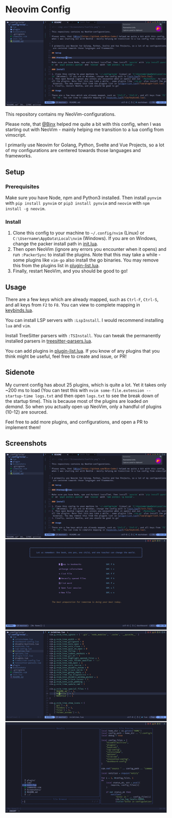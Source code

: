 # Neovim Config

<p align="center">
	<img src="/Screenshots/markdown.png">
</p>

This repository contains my NeoVim-configurations.

Please note, that [@Binx](https://github.com/Binx-Codes) helped me quite a bit with this config, when I was starting out with NeoVim - mainly helping me transition to a lua config from vimscript.

I primarily use Neovim for Golang, Python, Svelte and Vue Projects, so a lot of my configurations are centered towards those languages and frameworks.

## Setup

### Prerequisites

Make sure you have Node, npm and Python3 installed. Then install `pynvim` with `pip install pynvim` or `pip3 install pynvim` and `neovim` with `npm install -g neovim`.

### Install

1. Clone this config to your machine to `~/.config/nvim` (Linux) or `C:\Username\AppData\Local\nvim` (Windows). If you are on Windows, change the packer install path in [init.lua](/init.lua).
2. Then open NeoVim (ignore any errors you encounter when it opens) and run `:PackerSync` to install the plugins. Note that this may take a while - some plugins like `vim-go` also install the go binaries. You may remove this from the plugins list in [plugin-list.lua](/lua/plugin-list.lua).
3. Finally, restart NeoVim, and you should be good to go!

## Usage

There are a few keys which are already mapped, such as `Ctrl-F`, `Ctrl-S`, and all keys from `F2` to `F8`. You can view to complete mapping in [keybinds.lua](/lua/keybinds.lua).

You can install LSP servers with `:LspInstall`. I would recommend installing `lua` and `vim`.

Install TreeSitter parsers with `:TSInstall`. You can tweak the permanently installed parsers in [treesitter-parsers.lua](/lua/treesitter-parsers.lua).

You can add plugins in [plugin-list.lua](lua/plugin-list.lua). If you know of any plugins that you think might be useful, feel free to create and issue, or PR!

## Sidenote

My current config has about 25 plugins, which is quite a lot. Yet it takes only ~200 ms to load (You can test this with `nvim some-file.extension --startup-time logs.txt` and then open `logs.txt` to see the break down of the startup time).
This is because most of the plugins are loaded _on demand_. So when you actually open up NeoVim, only a handful of plugins (10-12) are sourced.

Feel free to add more plugins, and configurations, and open a PR to implement them!

## Screenshots

<p align="center">
	<img src="/Screenshots/markdown.png">
	<img src="/Screenshots/dashboard.png">
	<img src="/Screenshots/luafile.png">
	<img src="/Screenshots/telescope.png">
</p>
